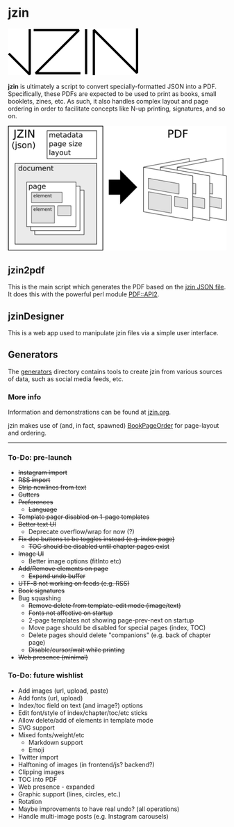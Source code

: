 # jzin

![jzin logo](docs/jzin-300.png)

**jzin** is ultimately a script to convert specially-formatted JSON into a PDF.  Specifically, these PDFs are expected to be used
to print as books, small booklets, zines, etc.   As such, it also handles complex layout and page ordering in order to facilitate
concepts like N-up printing, signatures, and so on.

![diagram showing jzin creating a pdf](docs/overview.png)

## jzin2pdf

This is the main script which generates the PDF based on the [jzin JSON file](docs/jzin.md).
It does this with the powerful perl module [PDF::API2](https://metacpan.org/pod/PDF::API2).


## jzinDesigner

This is a web app used to manipulate jzin files via a simple user interface.


## Generators

The [generators](generators/) directory contains tools to create jzin from various sources of data, such as social media feeds, etc.


### More info

Information and demonstrations can be found at [jzin.org](https://jzin.org).

jzin makes use of (and, in fact, spawned) [BookPageOrder](https://github.com/naknomum/BookPageOrder) for page-layout and ordering.

---------------------

### To-Do: pre-launch

* ~~Instagram import~~
* ~~RSS import~~
* ~~Strip newlines from text~~
* ~~Gutters~~
* ~~Preferences~~
  * ~~Language~~
* ~~Template pager disabled on 1-page templates~~
* ~~Better text UI~~
  * Deprecate overflow/wrap for now (?)
* ~~Fix doc buttons to be toggles instead (e.g. index page)~~
  * ~~TOC should be disabled until chapter pages exist~~
* ~~Image UI~~
  * Better image options (fitInto etc)
* ~~Add/Remove elements on page~~
  * ~~Expand undo buffer~~
* ~~UTF-8 not working on feeds (e.g. RSS)~~
* ~~Book signatures~~
* Bug squashing
  * ~~Remove delete from template-edit mode (image/text)~~
  * ~~Fonts not affective on startup~~
  * 2-page templates not showing page-prev-next on startup
  * Move page should be disabled for special pages (index, TOC)
  * Delete pages should delete "companions" (e.g. back of chapter page)
  * ~~Disable/cursor/wait while printing~~
* ~~Web presence (minimal)~~

### To-Do: future wishlist

* Add images (url, upload, paste) 
* Add fonts (url, upload)
* Index/toc field on text (and image?) options
* Edit font/style of index/chapter/toc/etc sticks
* Allow delete/add of elements in template mode
* SVG support
* Mixed fonts/weight/etc
  * Markdown support
  * Emoji
* Twitter import
* Halftoning of images (in frontend/js? backend?)
* Clipping images
* TOC into PDF
* Web presence - expanded
* Graphic support (lines, circles, etc.)
* Rotation
* Maybe improvements to have real undo? (all operations)
* Handle multi-image posts (e.g. Instagram carousels)

